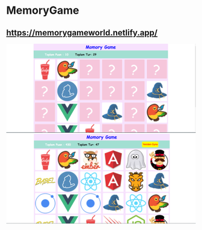 # MemoryGame

## https://memorygameworld.netlify.app/

![alt text](https://github.com/kadirkara22/MemoryGame/blob/main/src/images/memorygame1.PNG)
![alt text](https://github.com/kadirkara22/MemoryGame/blob/main/src/images/memorygame2.PNG)
